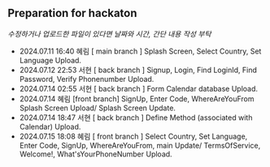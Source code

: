 ## Preparation for hackaton

*수정하거나 업로드한 파일이 있다면 날짜와 시간, 간단 내용 작성 부탁*

- 2024.07.11 16:40 혜림 [  main branch  ] Splash Screen, Select Country, Set Language Upload.
- 2024.07.12 22:53 서현 [ back branch ] Signup, Login, Find LoginId, Find Password, Verify Phonenumber Upload.
- 2024.07.14 02:55 서현 [ back branch ] Form Calendar database Upload.
- 2024.07.14 혜림 [front branch] SignUp, Enter Code, WhereAreYouFrom Splash Screen Upload/ Splash Screen Update.
- 2024.07.14 18:47 서현 [ back branch ] Define Method (associated with Calendar) Upload.
- 2024.07.15 18:08 혜림 [ front branch ] Select Country, Set Language, Enter Code, SignUp, WhereAreYouFrom, main Update/ TermsOfService, Welcome!, What'sYourPhoneNumber Upload.
